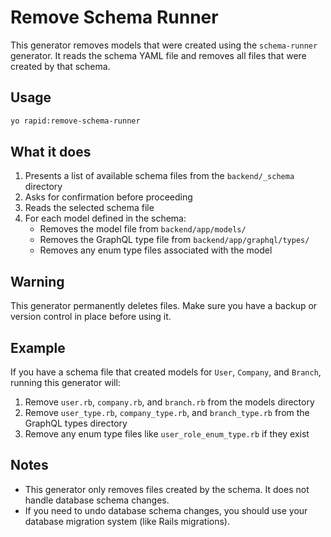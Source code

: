 # Remove Schema Runner

This generator removes models that were created using the `schema-runner` generator. It reads the schema YAML file and removes all files that were created by that schema.

## Usage

```bash
yo rapid:remove-schema-runner
```

## What it does

1. Presents a list of available schema files from the `backend/_schema` directory
2. Asks for confirmation before proceeding
3. Reads the selected schema file
4. For each model defined in the schema:
   - Removes the model file from `backend/app/models/`
   - Removes the GraphQL type file from `backend/app/graphql/types/`
   - Removes any enum type files associated with the model

## Warning

This generator permanently deletes files. Make sure you have a backup or version control in place before using it.

## Example

If you have a schema file that created models for `User`, `Company`, and `Branch`, running this generator will:

1. Remove `user.rb`, `company.rb`, and `branch.rb` from the models directory
2. Remove `user_type.rb`, `company_type.rb`, and `branch_type.rb` from the GraphQL types directory
3. Remove any enum type files like `user_role_enum_type.rb` if they exist

## Notes

- This generator only removes files created by the schema. It does not handle database schema changes.
- If you need to undo database schema changes, you should use your database migration system (like Rails migrations). 